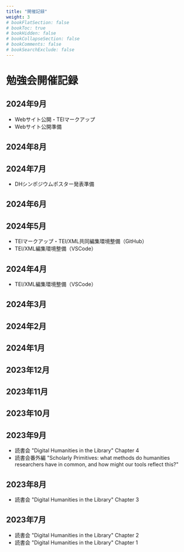 ```yaml
---
title: "開催記録"
weight: 3
# bookFlatSection: false
# bookToc: true
# bookHidden: false
# bookCollapseSection: false
# bookComments: false
# bookSearchExclude: false
---
```


# 勉強会開催記録

## 2024年9月
* Webサイト公開・TEIマークアップ
* Webサイト公開準備

## 2024年8月

## 2024年7月
* DHシンポジウムポスター発表準備

## 2024年6月

## 2024年5月
* TEIマークアップ・TEI/XML共同編集環境整備（GitHub）
* TEI/XML編集環境整備（VSCode）

## 2024年4月
* TEI/XML編集環境整備（VSCode）

## 2024年3月

## 2024年2月

## 2024年1月

## 2023年12月

## 2023年11月

## 2023年10月

## 2023年9月
* 読書会 "Digital Humanities in the Library" Chapter 4
* 読書会番外編 "Scholarly Primitives: what methods do humanities researchers have in common, and how might our tools reflect this?"

## 2023年8月
* 読書会 "Digital Humanities in the Library" Chapter 3

## 2023年7月
* 読書会 "Digital Humanities in the Library" Chapter 2
* 読書会 "Digital Humanities in the Library" Chapter 1
